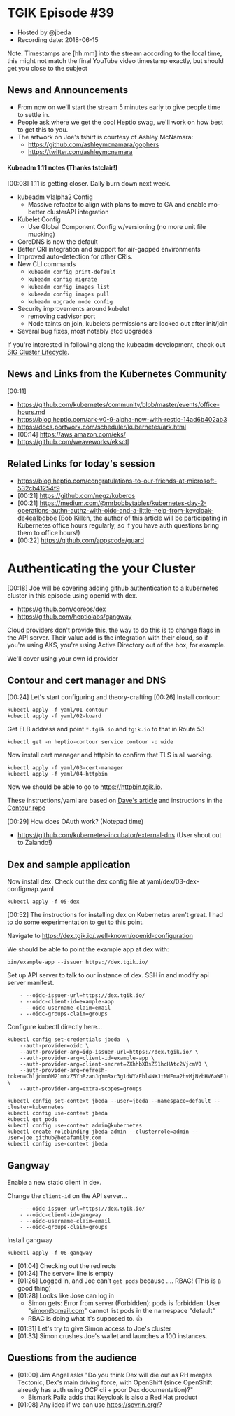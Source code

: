 # TGIK Episode #39

- Hosted by @jbeda
- Recording date: 2018-06-15

Note: Timestamps are [hh:mm] into the stream according to the local time, this might not match the final YouTube video timestamp exactly, but should get you close to the subject

## News and Announcements

- From now on we'll start the stream 5 minutes early to give people time to settle in.
- People ask where we get the cool Heptio swag, we'll work on how best to get this to you.
- The artwork on Joe's tshirt is courtesy of Ashley McNamara:
    - https://github.com/ashleymcnamara/gophers
    - https://twitter.com/ashleymcnamara


#### Kubeadm 1.11 notes (Thanks tstclair!)

[00:08] 1.11 is getting closer.  Daily burn down next week.

* kubeadm v1alpha2 Config
    * Massive refactor to align with plans to move to GA and enable mo-better clusterAPI integration
* Kubelet Config
    * Use Global Component Config w/versioning (no more unit file mucking)
* CoreDNS is now the default
* Better CRI integration and support for air-gapped environments
* Improved auto-detection for other CRIs.
* New CLI commands
    * `kubeadm config print-default`
    * `kubeadm config migrate`
    * `kubeadm config images list`
    * `kubeadm config images pull`
    * `kubeadm upgrade node config`
* Security improvements around kubelet
    * removing cadvisor port
    * Node taints on join, kubelets permissions are locked out after init/join
* Several bug fixes, most notably etcd upgrades

If you're interested in following along the kubeadm development, check out [SIG Cluster Lifecycle](https://github.com/kubernetes/community/tree/master/sig-cluster-lifecycle).

## News and Links from the Kubernetes Community

[00:11]

* https://github.com/kubernetes/community/blob/master/events/office-hours.md
* https://blog.heptio.com/ark-v0-9-alpha-now-with-restic-14ad6b402ab3
* https://docs.portworx.com/scheduler/kubernetes/ark.html
* [00:14] https://aws.amazon.com/eks/
* https://github.com/weaveworks/eksctl

## Related Links for today's session

* https://blog.heptio.com/congratulations-to-our-friends-at-microsoft-532cb41254f9
* [00:21] https://github.com/negz/kuberos
* [00:21] https://medium.com/@mrbobbytables/kubernetes-day-2-operations-authn-authz-with-oidc-and-a-little-help-from-keycloak-de4ea1bdbbe (Bob Killen, the author of this article will be participating in Kubernetes office hours regularly, so if you have auth questions bring them to office hours!)
* [00:22] https://github.com/appscode/guard

# Authenticating the your Cluster

[00:18] Joe will be covering adding github authentication to a kubernetes cluster in this episode using openid with dex.

* https://github.com/coreos/dex
* https://github.com/heptiolabs/gangway

Cloud providers don't provide this, the way to do this is to change flags in the API server. Their value add is the integration with their cloud, so if you're using AKS, you're using Active Directory out of the box, for example.

We'll cover using your own id provider 

## Contour and cert manager and DNS

[00:24] Let's start configuring and theory-crafting 
[00:26] Install contour:
```
kubectl apply -f yaml/01-contour
kubectl apply -f yaml/02-kuard
```

Get ELB address and point `*.tgik.io` and `tgik.io` to that in Route 53
```
kubectl get -n heptio-contour service contour -o wide
```

Now install cert manager and httpbin to confirm that TLS is all working.

```
kubectl apply -f yaml/03-cert-manager
kubectl apply -f yaml/04-httpbin
```

Now we should be able to go to https://httpbin.tgik.io.

These instructions/yaml are based on [Dave's article](https://blog.heptio.com/how-to-deploy-web-applications-on-kubernetes-with-heptio-contour-and-lets-encrypt-d58efbad9f56) and instructions in the [Contour repo](https://github.com/heptio/contour)

[00:29] How does OAuth work? (Notepad time)

- https://github.com/kubernetes-incubator/external-dns (User shout out to Zalando!)

## Dex and sample application

Now install dex.  Check out the dex config file at yaml/dex/03-dex-configmap.yaml
```
kubectl apply -f 05-dex
```

[00:52] The instructions for installing dex on Kubernetes aren't great. I had to do some experimentation to get to this point.

Navigate to https://dex.tgik.io/.well-known/openid-configuration

We should be able to point the example app at dex with:
```
bin/example-app --issuer https://dex.tgik.io/
```

Set up API server to talk to our instance of dex.  SSH in and modify api server manifest.
```
    - --oidc-issuer-url=https://dex.tgik.io/
    - --oidc-client-id=example-app
    - --oidc-username-claim=email
    - --oidc-groups-claim=groups
```

Configure kubectl directly here...
```
kubectl config set-credentials jbeda  \
    --auth-provider=oidc \
    --auth-provider-arg=idp-issuer-url=https://dex.tgik.io/ \
    --auth-provider-arg=client-id=example-app \
    --auth-provider-arg=client-secret=ZXhhbXBsZS1hcHAtc2VjcmV0 \
    --auth-provider-arg=refresh-token=Chljdmo0M21mYzZ5YnBzanJqYmRxc3g1dWYzEhl4NXJtNWFma2hvMjNzbHV6aWE1aHVpa3Zz \
    --auth-provider-arg=extra-scopes=groups

kubectl config set-context jbeda --user=jbeda --namespace=default --cluster=kubernetes
kubectl config use-context jbeda
kubectl get pods
kubectl config use-context admin@kubernetes
kubectl create rolebinding jbeda-admin --clusterrole=admin --user=joe.github@bedafamily.com
kubectl config use-context jbeda
```

## Gangway

Enable a new static client in dex.

Change the `client-id` on the API server...
```
    - --oidc-issuer-url=https://dex.tgik.io/
    - --oidc-client-id=gangway
    - --oidc-username-claim=email
    - --oidc-groups-claim=groups
```

Install gangway

```
kubectl apply -f 06-gangway
```

- [01:04] Checking out the redirects 
- [01:24] The server= line is empty
- [01:26] Logged in, and Joe can't `get pods` because .... RBAC! (This is a good thing)
- [01:28] Looks like Jose can log in
    - Simon gets: Error from server (Forbidden): pods is forbidden: User "simon@gmail.com" cannot list pods in the namespace "default"
    - RBAC is doing what it's supposed to. :+1: 
- [01:31] Let's try to give Simon access to Joe's cluster
- [01:33] Simon crushes Joe's wallet and launches a 100 instances. 
 
## Questions from the audience

- [01:00] Jim Angel asks "Do you think Dex will die out as RH merges Tectonic, Dex's main driving force, with OpenShift (since OpenShift already has auth using OCP cli + poor Dex documentation)?"
    - Bismark Paliz adds that Keycloak is also a Red Hat product
- [01:08] Any idea if we can use https://sovrin.org/? 
